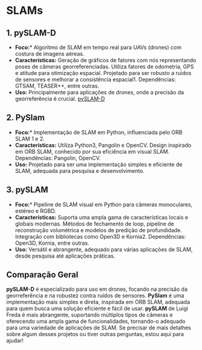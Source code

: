 # SLAMs
## 1. pySLAM-D
* **Foco:*** Algoritmo de SLAM em tempo real para UAVs (drones) com costura de imagens aéreas.
* ****Características:****
Geração de gráficos de fatores com nós representando poses de câmeras georreferenciadas.
Utiliza fatores de odometria, GPS e atitude para otimização espacial.
Projetado para ser robusto a ruídos de sensores e melhorar a consistência espacial1.
Dependências: GTSAM, TEASER++, entre outras.
* **Uso:** Principalmente para aplicações de drones, onde a precisão da georreferência é crucial.
[pySLAM-D](https://github.com/kylesayrs/pySLAM-D)
## 2. PySlam
* **Foco:*** Implementação de SLAM em Python, influenciada pelo ORB SLAM 1 e 2.
* **Características:**
Utiliza Python3, Pangolin e OpenCV.
Design inspirado em ORB SLAM, conhecido por sua eficiência em visual SLAM.
Dependências: Pangolin, OpenCV.
* **Uso:** Projetado para ser uma implementação simples e eficiente de SLAM, adequada para pesquisa e desenvolvimento.
## 3. pySLAM
* **Foco:*** Pipeline de SLAM visual em Python para câmeras monoculares, estéreo e RGBD.
* **Características:**
Suporta uma ampla gama de características locais e globais modernas.
Métodos de fechamento de loop, pipeline de reconstrução volumétrica e modelos de predição de profundidade.
Integração com bibliotecas como Open3D e Kornia2.
Dependências: Open3D, Kornia, entre outras.
* **Uso:** Versátil e abrangente, adequado para várias aplicações de SLAM, desde pesquisa até aplicações práticas.

## Comparação Geral

**pySLAM-D** é especializado para uso em drones, focando na precisão da georreferência e na robustez contra ruídos de sensores.
**PySlam** é uma implementação mais simples e direta, inspirada em ORB SLAM, adequada para quem busca uma solução eficiente e fácil de usar.
**pySLAM** de Luigi Freda é mais abrangente, suportando múltiplos tipos de câmeras e oferecendo uma ampla gama de funcionalidades, tornando-o adequado para uma variedade de aplicações de SLAM.
Se precisar de mais detalhes sobre algum desses projetos ou tiver outras perguntas, estou aqui para ajudar!
